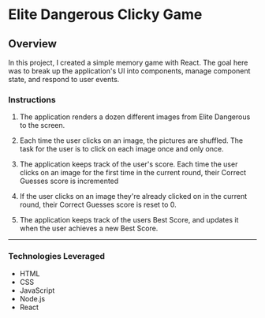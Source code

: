 # Elite Dangerous Clicky Game

## Overview

In this project, I created a simple memory game with React. The goal here was to break up the application's UI into components, manage component state, and respond to user events.

### Instructions

1. The application renders a dozen different images from Elite Dangerous to the screen. 

2. Each time the user clicks on an image, the pictures are shuffled. The task for the user is to click on each image once and only once. 

3. The application keeps track of the user's score. Each time the user clicks on an image for the first time in the current round, their Correct Guesses score is incremented

4. If the user clicks on an image they're already clicked on in the current round, their Correct Guesses score is reset to 0.

5. The application keeps track of the users Best Score, and updates it when the user achieves a new Best Score.

- - -

### Technologies Leveraged

* HTML
* CSS
* JavaScript
* Node.js
* React
